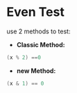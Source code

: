 # Even Test

use 2 methods to test:

* **Classic Method:**
```csharp
(x % 2) ==0
```

* **new Method:**
```csharp
(x & 1) == 0
```
